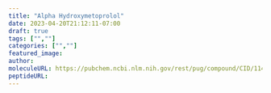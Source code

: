 ```yaml
---
title: "Alpha Hydroxymetoprolol"
date: 2023-04-20T21:12:11-07:00
draft: true
tags: ["",""]
categories: ["",""]
featured_image: 
author: 
moleculeURL: https://pubchem.ncbi.nlm.nih.gov/rest/pug/compound/CID/114962/record/SDF/?record_type=3d&response_type=display
peptideURL:
---
```

